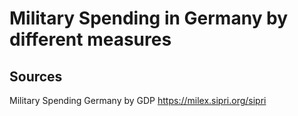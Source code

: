 # Military Spending in Germany by different measures



## Sources
Military Spending Germany by GDP
https://milex.sipri.org/sipri